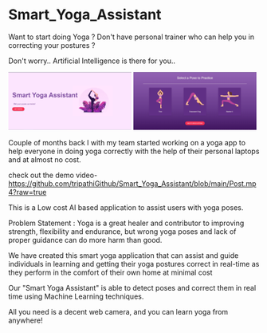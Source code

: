 # Smart_Yoga_Assistant

Want to start doing Yoga ? Don't have personal trainer who can help you in correcting your postures ?

Don't worry.. Artificial Intelligence is there for you..

<p>
  <img alt="home" src="https://github.com/tripathiGithub/Smart_Yoga_Assistant/blob/main/home.png" width="49%"> <img alt="menu" src="https://github.com/tripathiGithub/Smart_Yoga_Assistant/blob/main/menu.png" width="49%">
</p>

Couple of months back I with my team started working on a yoga app to help everyone in doing yoga correctly with the help of their personal laptops and at almost no cost. 



check out the demo video- https://github.com/tripathiGithub/Smart_Yoga_Assistant/blob/main/Post.mp4?raw=true

This is a Low cost AI based application to assist users with yoga poses.

Problem Statement : Yoga is a great healer and contributor to improving strength, flexibility and endurance, but wrong yoga poses and lack of proper guidance can do more harm than good.

We have created this smart yoga application that can assist and guide individuals in learning and getting their yoga postures correct in real-time as they perform in the comfort of their own home at minimal cost


Our "Smart Yoga Assistant" is able to detect poses and correct them in real time using Machine Learning techniques.

All you need is a decent web camera, and you can learn yoga from anywhere!
